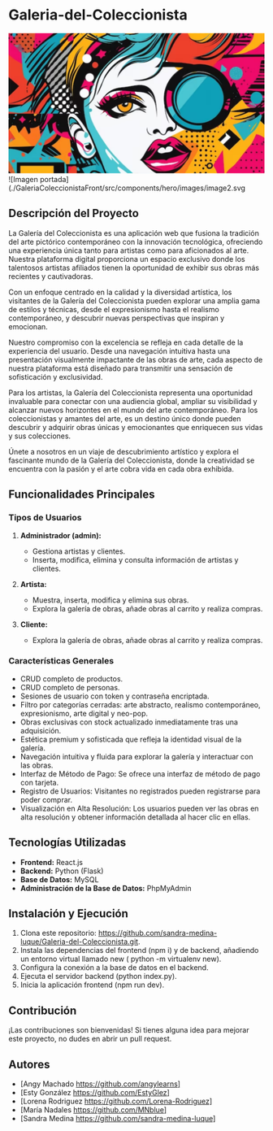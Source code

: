 # Galeria-del-Coleccionista
![Texto galería](./GaleriaColeccionistaFront/src/components/hero/images/imageHero.svg)
![Imagen portada](./GaleriaColeccionistaFront/src/components/hero/images/image2.svg


## Descripción del Proyecto
La Galería del Coleccionista es una aplicación web que fusiona la tradición del arte pictórico contemporáneo con la innovación tecnológica, ofreciendo una experiencia única tanto para artistas como para aficionados al arte. Nuestra plataforma digital proporciona un espacio exclusivo donde los talentosos artistas afiliados tienen la oportunidad de exhibir sus obras más recientes y cautivadoras.

Con un enfoque centrado en la calidad y la diversidad artística, los visitantes de la Galería del Coleccionista pueden explorar una amplia gama de estilos y técnicas, desde el expresionismo hasta el realismo contemporáneo, y descubrir nuevas perspectivas que inspiran y emocionan.

Nuestro compromiso con la excelencia se refleja en cada detalle de la experiencia del usuario. Desde una navegación intuitiva hasta una presentación visualmente impactante de las obras de arte, cada aspecto de nuestra plataforma está diseñado para transmitir una sensación de sofisticación y exclusividad.

Para los artistas, la Galería del Coleccionista representa una oportunidad invaluable para conectar con una audiencia global, ampliar su visibilidad y alcanzar nuevos horizontes en el mundo del arte contemporáneo. Para los coleccionistas y amantes del arte, es un destino único donde pueden descubrir y adquirir obras únicas y emocionantes que enriquecen sus vidas y sus colecciones.

Únete a nosotros en un viaje de descubrimiento artístico y explora el fascinante mundo de la Galería del Coleccionista, donde la creatividad se encuentra con la pasión y el arte cobra vida en cada obra exhibida.

## Funcionalidades Principales
### Tipos de Usuarios
1. **Administrador (admin):**
   - Gestiona artistas y clientes.
   - Inserta, modifica, elimina y consulta información de artistas y clientes.

2. **Artista:**
   - Muestra, inserta, modifica y elimina sus obras.
   - Explora la galería de obras, añade obras al carrito y realiza compras.

3. **Cliente:**
   - Explora la galería de obras, añade obras al carrito y realiza compras.

### Características Generales
- CRUD completo de productos.
- CRUD completo de personas.
- Sesiones de usuario con token y contraseña encriptada.
- Filtro por categorías cerradas: arte abstracto, realismo contemporáneo, expresionismo, arte digital y neo-pop.
- Obras exclusivas con stock actualizado inmediatamente tras una adquisición.
- Estética premium y sofisticada que refleja la identidad visual de la galería.
- Navegación intuitiva y fluida para explorar la galería y interactuar con las obras.
- Interfaz de Método de Pago: Se ofrece una interfaz de método de pago con tarjeta.
- Registro de Usuarios: Visitantes no registrados pueden registrarse para poder comprar.
- Visualización en Alta Resolución: Los usuarios pueden ver las obras en alta resolución y obtener información detallada al hacer clic en ellas.


## Tecnologías Utilizadas
- **Frontend:** React.js
- **Backend:** Python (Flask)
- **Base de Datos:** MySQL
- **Administración de la Base de Datos:** PhpMyAdmin

## Instalación y Ejecución
1. Clona este repositorio: https://github.com/sandra-medina-luque/Galeria-del-Coleccionista.git.
2. Instala las dependencias del frontend (npm i) y de backend, añadiendo un entorno virtual llamado new ( python -m virtualenv new).
3. Configura la conexión a la base de datos en el backend.
4. Ejecuta el servidor backend (python index.py).
5. Inicia la aplicación frontend (npm run dev).

## Contribución
¡Las contribuciones son bienvenidas! Si tienes alguna idea para mejorar este proyecto, no dudes en abrir un pull request.

## Autores
- [Angy Machado https://github.com/angylearns]
- [Esty González https://github.com/EstyGlez]
- [Lorena Rodriguez https://github.com/Lorena-Rodriguez]
- [María Nadales https://github.com/MNblue]
- [Sandra Medina https://github.com/sandra-medina-luque]


